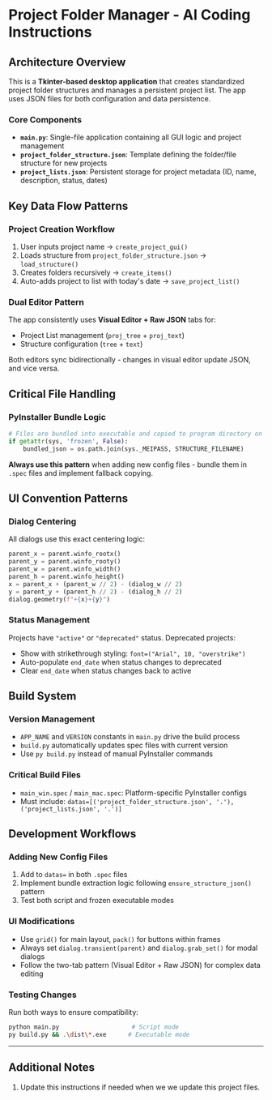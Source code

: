 # Project Folder Manager - AI Coding Instructions

## Architecture Overview

This is a **Tkinter-based desktop application** that creates standardized project folder structures and manages a persistent project list. The app uses JSON files for both configuration and data persistence.

### Core Components
- **`main.py`**: Single-file application containing all GUI logic and project management
- **`project_folder_structure.json`**: Template defining the folder/file structure for new projects
- **`project_lists.json`**: Persistent storage for project metadata (ID, name, description, status, dates)

## Key Data Flow Patterns

### Project Creation Workflow
1. User inputs project name → `create_project_gui()`
2. Loads structure from `project_folder_structure.json` → `load_structure()`
3. Creates folders recursively → `create_items()`
4. Auto-adds project to list with today's date → `save_project_list()`

### Dual Editor Pattern
The app consistently uses **Visual Editor + Raw JSON** tabs for:
- Project List management (`proj_tree` + `proj_text`)
- Structure configuration (`tree` + `text`)

Both editors sync bidirectionally - changes in visual editor update JSON, and vice versa.

## Critical File Handling

### PyInstaller Bundle Logic
```python
# Files are bundled into executable and copied to program directory on first run
if getattr(sys, 'frozen', False):
    bundled_json = os.path.join(sys._MEIPASS, STRUCTURE_FILENAME)
```

**Always use this pattern** when adding new config files - bundle them in `.spec` files and implement fallback copying.

## UI Convention Patterns

### Dialog Centering
All dialogs use this exact centering logic:
```python
parent_x = parent.winfo_rootx()
parent_y = parent.winfo_rooty()
parent_w = parent.winfo_width()
parent_h = parent.winfo_height()
x = parent_x + (parent_w // 2) - (dialog_w // 2)
y = parent_y + (parent_h // 2) - (dialog_h // 2)
dialog.geometry(f"+{x}+{y}")
```

### Status Management
Projects have `"active"` or `"deprecated"` status. Deprecated projects:
- Show with strikethrough styling: `font=("Arial", 10, "overstrike")`
- Auto-populate `end_date` when status changes to deprecated
- Clear `end_date` when status changes back to active

## Build System

### Version Management
- `APP_NAME` and `VERSION` constants in `main.py` drive the build process
- `build.py` automatically updates spec files with current version
- Use `py build.py` instead of manual PyInstaller commands

### Critical Build Files
- `main_win.spec` / `main_mac.spec`: Platform-specific PyInstaller configs
- Must include: `datas=[('project_folder_structure.json', '.'), ('project_lists.json', '.')]`

## Development Workflows

### Adding New Config Files
1. Add to `datas=` in both `.spec` files
2. Implement bundle extraction logic following `ensure_structure_json()` pattern
3. Test both script and frozen executable modes

### UI Modifications
- Use `grid()` for main layout, `pack()` for buttons within frames
- Always set `dialog.transient(parent)` and `dialog.grab_set()` for modal dialogs
- Follow the two-tab pattern (Visual Editor + Raw JSON) for complex data editing

### Testing Changes
Run both ways to ensure compatibility:
```bash
python main.py                    # Script mode
py build.py && .\dist\*.exe      # Executable mode
```

---
## Additional Notes
1. Update this instructions if needed when we we update this project files. 

